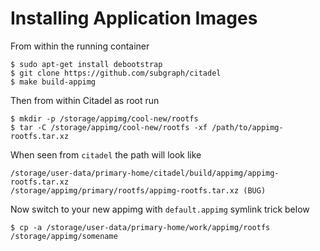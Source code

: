 # Installing Application Images

From within the running container

```shell
$ sudo apt-get install debootstrap
$ git clone https://github.com/subgraph/citadel
$ make build-appimg
```

Then from within Citadel as root run

```shell
$ mkdir -p /storage/appimg/cool-new/rootfs
$ tar -C /storage/appimg/cool-new/rootfs -xf /path/to/appimg-rootfs.tar.xz
```

When seen from `citadel` the path will look like

```shell
/storage/user-data/primary-home/citadel/build/appimg/appimg-rootfs.tar.xz
/storage/appimg/primary/rootfs/appimg-rootfs.tar.xz (BUG)
```

Now switch to your new appimg with `default.appimg` symlink trick below

```shell
$ cp -a /storage/user-data/primary-home/work/appimg/rootfs /storage/appimg/somename
```
